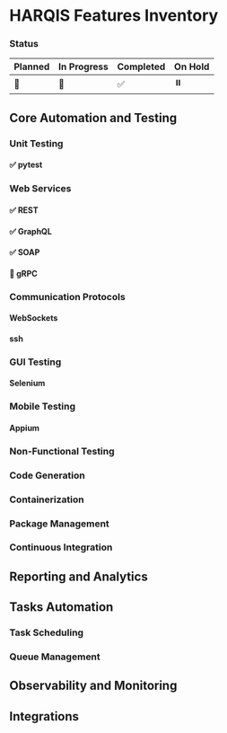 # HARQIS Features Inventory

### Status
| Planned            | In Progress    | Completed          | On Hold        |
|--------------------|----------------|--------------------|----------------|
| :triangular_ruler: | :construction: | :white_check_mark: | :pause_button: |


## Core Automation and Testing
### Unit Testing
#### :white_check_mark: pytest

### Web Services
#### :white_check_mark: REST
#### :white_check_mark: GraphQL
#### :white_check_mark: SOAP
#### :triangular_ruler: gRPC

### Communication Protocols
#### WebSockets
#### ssh

### GUI Testing
#### Selenium

### Mobile Testing
#### Appium


### Non-Functional Testing


### Code Generation

### Containerization

### Package Management

### Continuous Integration

## Reporting and Analytics

## Tasks Automation
### Task Scheduling
### Queue Management

## Observability and Monitoring

## Integrations